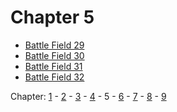 # Chapter 5

- [Battle Field 29](BattleField29.md)
- [Battle Field 30](BattleField30.md)
- [Battle Field 31](BattleField31.md)
- [Battle Field 32](BattleField32.md)

Chapter: [1](Chapter1.md) - [2](Chapter2.md) - [3](Chapter3.md) - [4](Chapter4.md) - 5 - [6](Chapter6.md) - [7](Chapter7.md) - [8](Chapter8.md) - [9](Chapter9.md)
